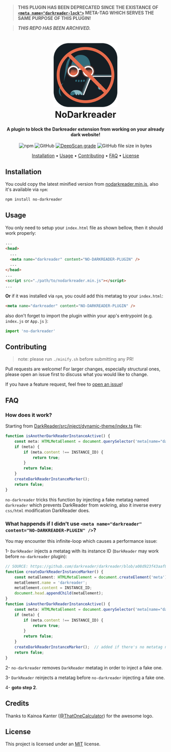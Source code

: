 > **THIS PLUGIN HAS BEEN DEPRECATED SINCE THE EXISTANCE OF [`<meta name="darkreader-lock">`](https://github.com/darkreader/darkreader/pull/9181) META-TAG WHICH SERVES THE SAME PURPOSE OF THIS PLUGIN!**

> **_THIS REPO HAS BEEN ARCHIVED._**

<h1 align="center">
    <img width=200 src="./logo.svg"/><br>
    NoDarkreader
</h1>

<h4 align="center">
    A plugin to block the Darkreader extension from working on your already dark website!
</h4>

<p align="center">
    <img alt="npm" src="https://img.shields.io/npm/v/no-darkreader"/>
    <img alt="GitHub" src="https://img.shields.io/github/license/hadialqattan/no-darkreader">
    <a href="https://deepscan.io/dashboard#view=project&tid=13457&pid=16463&bid=353863"><img src="https://deepscan.io/api/teams/13457/projects/16463/branches/353863/badge/grade.svg" alt="DeepScan grade"></a>
    <img alt="GitHub file size in bytes" src="https://img.shields.io/github/size/hadialqattan/no-darkreader/nodarkreader.min.js?label=minified%20size">
</p>

<p align="center">
    <a href="#installation">Installation</a> •
    <a href="#usage">Usage</a> •
    <a href="#contributing">Contributing</a> •
	<a href="#faq">FAQ</a> •
    <a href="#license">License</a>
</p>

## Installation

You could copy the latest minified version from [nodarkreader.min.js](https://raw.githubusercontent.com/hadialqattan/no-darkreader/master/nodarkreader.min.js), also it's available via `npm`:

```sh
npm install no-darkreader
```

## Usage

You only need to setup your `index.html` file as shown bellow, then it should work properly:

```html
...
<head>
  ...
  <meta name="darkreader" content="NO-DARKREADER-PLUGIN" />
  ...
</head>
...
<script src="./path/to/nodarkreader.min.js"></script>
...
```

**Or** if it was installed via `npm`, you could add this metatag to your `index.html`:

```html
<meta name="darkreader" content="NO-DARKREADER-PLUGIN" />
```

also don't forget to import the plugin within your app's entrypoint (e.g. `index.js` or `App.js` ):

```js
import 'no-darkreader'
```

## Contributing

> note: please run `./minify.sh` before submitting any PR!

Pull requests are welcome! For larger changes, especially structural ones, please open an issue first to discuss what you would like to change.

If you have a feature request, feel free to [open an issue](https://github.com/hadialqattan/no-darkreader/issues)!

## FAQ

### How does it work?
Starting from [DarkReader/src/inject/dynamic-theme/index.ts](https://github.com/darkreader/darkreader/blob/a08d923f43aaf8b96293491fe0c649c9e0c1edc2/src/inject/dynamic-theme/index.ts) file:
```ts
function isAnotherDarkReaderInstanceActive() {
    const meta: HTMLMetaElement = document.querySelector('meta[name="darkreader"]');
    if (meta) {
        if (meta.content !== INSTANCE_ID) {
            return true;
        }
        return false;
    }
    createDarkReaderInstanceMarker();
    return false;
}
```
`no-darkreader` tricks this function by injecting a fake metatag named `darkreader` which prevents DarkReader from wokring, also it inverse every `css/html` modification DarkReader does.

### What happends if I didn't use `<meta name="darkreader" content="NO-DARKREADER-PLUGIN" />`?
You may encounter this infinite-loop which causes a performance issue:

1- `DarkReader` injects a metatag with its instance ID (`DarkReader` may work before `no-darkreader` plugin):
```ts
// SOURCE: https://github.com/darkreader/darkreader/blob/a08d923f43aaf8b96293491fe0c649c9e0c1edc2/src/inject/dynamic-theme/index.ts
function createDarkReaderInstanceMarker() {
    const metaElement: HTMLMetaElement = document.createElement('meta');
    metaElement.name = 'darkreader';
    metaElement.content = INSTANCE_ID;
    document.head.appendChild(metaElement);
}
function isAnotherDarkReaderInstanceActive() {
    const meta: HTMLMetaElement = document.querySelector('meta[name="darkreader"]');
    if (meta) {
        if (meta.content !== INSTANCE_ID) {
            return true;
        }
        return false;
    }
    createDarkReaderInstanceMarker();  // added if there's no metatag named `darkreader`.
    return false;
}
```

2- `no-darkreader` removes `DarkReader` metatag in order to inject a fake one.

3- `DarkReader` reinjects a metatag before `no-darkreader` injecting a fake one.

4- **goto step 2**.

## Credits
Thanks to Kainoa Kanter ([@ThatOneCalculator](https://github.com/ThatOneCalculator)) for the awesome logo.

## License

This project is licensed under an [MIT](./LICENSE) license.
